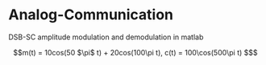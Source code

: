 # Analog-Communication
DSB-SC amplitude modulation and demodulation in matlab
```math
m(t) = 10cos(50 $\pi$ t) + 20cos(100\pi t), c(t) = 100\cos(500\pi t) $
```
